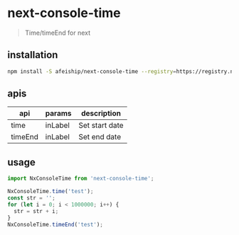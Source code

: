 # next-console-time
> Time/timeEnd for next

## installation
```bash
npm install -S afeiship/next-console-time --registry=https://registry.npm.taobao.org
```

## apis
| api     | params  | description    |
| ------- | ------- | -------------- |
| time    | inLabel | Set start date |
| timeEnd | inLabel | Set end date   |

## usage
```js
import NxConsoleTime from 'next-console-time';

NxConsoleTime.time('test');
const str = '';
for (let i = 0; i < 1000000; i++) {
  str = str + i;
}
NxConsoleTime.timeEnd('test');
```
